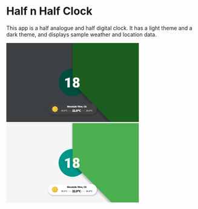 # Half n Half Clock

This app is a half analogue and half digital clock.
It has a light theme and a dark theme, and displays sample weather and location data.

<img src='half_n_half_clock/half_n_half_dark.png' width='350'>

<img src='half_n_half_clock/half_n_half_light.png' width='350'>
